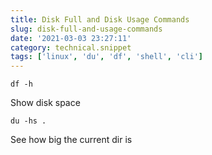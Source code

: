 ```yaml
---
title: Disk Full and Disk Usage Commands
slug: disk-full-and-usage-commands
date: '2021-03-03 23:27:11'
category: technical.snippet
tags: ['linux', 'du', 'df', 'shell', 'cli']
---
```


`df -h`

Show disk space

`du -hs .`

See how big the current dir is
